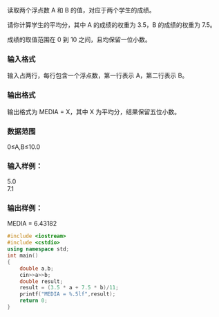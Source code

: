 读取两个浮点数 A 和 B 的值，对应于两个学生的成绩。

请你计算学生的平均分，其中 A 的成绩的权重为 3.5，B 的成绩的权重为 7.5。

成绩的取值范围在 0 到 10 之间，且均保留一位小数。

### 输入格式
输入占两行，每行包含一个浮点数，第一行表示 A，第二行表示 B。

### 输出格式
输出格式为 MEDIA = X，其中 X 为平均分，结果保留五位小数。

### 数据范围
0≤A,B≤10.0
### 输入样例：
5.0  
7.1  
### 输出样例：
MEDIA = 6.43182

```c++
#include <iostream>
#include <cstdio>
using namespace std;
int main()
{
    double a,b;
    cin>>a>>b;
    double result;
    result = (3.5 * a + 7.5 * b)/11;
    printf("MEDIA = %.5lf",result);
    return 0;
}
```
